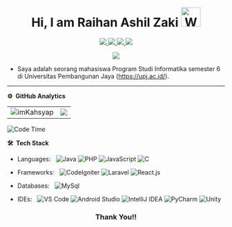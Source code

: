 <p align="center"> <h1 align="center"> Hi, I am Raihan Ashil Zaki <img src="https://raw.githubusercontent.com/nixin72/nixin72/master/wave.gif" 
         alt="Waving hand animated gif"
         height="45"
         width="45" /></h1> </p>
<p align="center">
<a href="https://www.linkedin.com/in/imkashyap/"><img src="https://img.shields.io/badge/LinkedIn-0077B5?style=for-the-badge&logo=linkedin&logoColor=white"/> </a>
<a href="https://twitter.com/KepengenMekdi/"><img src="https://img.shields.io/badge/Twitter-1DA1F2?style=for-the-badge&logo=twitter&logoColor=white"/> </a>
<a href="https://www.instagram.com/raihn.z/"><img src="https://img.shields.io/badge/Instagram-E4405F?style=for-the-badge&logo=instagram&logoColor=white"/> </a>
<a href="mailto:rhnashil@gmail.com"><img src="https://img.shields.io/badge/Gmail-D14836?style=for-the-badge&logo=gmail&logoColor=white"/> </a>
</p>

<p align="center"> <img src="https://komarev.com/ghpvc/?username=RaihanAZaki&label=Profile%20Visits&color=blue&style=plastic%22%20alt=%22RaihanAZaki" /> </p>

* Saya adalah seorang mahasiswa Program Studi Informatika semester 6 di Universitas Pembangunan Jaya (https://upj.ac.id/).

***
**⚙️ &nbsp;GitHub Analytics**
<table style="width:100%">
  <tr>
    <td> <img src="https://github-readme-stats-sigma-five.vercel.app/api?username=RaihanAZaki&show_icons=true&theme=dark&locale=en&hide_border=true" alt="imKahsyap" /></td>
    <td><img src="https://github-readme-stats-sigma-five.vercel.app/api/top-langs/?username=RaihanAZaki&theme=dark&hide_border=true&layout=compact"></td>
  </tr>
</table>

<!--START_SECTION:waka-->
![Code Time](http://img.shields.io/badge/Code%20Time-24%20hrs%2022%20mins-blue)
<!--
📊 **This Week I Spent My Time On** 

```text
⌚︎ Time Zone: Asia/Jakarta

💬 Programming Languages: 
No Activity Tracked This Week

🔥 Editors: 
No Activity Tracked This Week

💻 Operating System: 
No Activity Tracked This Week

```

 Last Updated on 20/03/2023 18:53:40 UTC
-->
 
<!--END_SECTION:waka-->


**🛠 &nbsp;Tech Stack**

- Languages: &nbsp;
  ![Java](https://img.shields.io/badge/-Java-333333?style=flat&logo=Java&logoColor=007ACC)
  ![PHP](https://img.shields.io/badge/-PHP-333333?style=flat&logo=PHP&logoColor=007ACC)
  ![JavaScript](https://img.shields.io/badge/-JavaScript-333333?style=flat&logo=javascript)
  ![C](https://img.shields.io/badge/-C-333333?style=flat&logo=C)

- Frameworks: &nbsp;
  ![CodeIgniter](https://img.shields.io/badge/-CodeIgniter-333333?style=flat&logo=codeigniter&logoColor=007ACC)
  ![Laravel](https://img.shields.io/badge/-Laravel-333333?style=flat&logo=Laravel&logoColor=B7C220)
  ![React.js](https://img.shields.io/badge/-React.js-333333?style=flat&logo=react)

- Databases:  &nbsp;
  ![MySql](https://img.shields.io/badge/-MySql-333333?style=flat&logo=mysql)

- IDEs: &nbsp;
  ![VS Code](https://img.shields.io/badge/-VS%20Code-333333?style=flat&logo=visual-studio-code&logoColor=007ACC)
  ![Android Studio](https://img.shields.io/badge/-Android%20Studio-333333?style=flat&logo=android-studio)
  ![IntelliJ IDEA](https://img.shields.io/badge/-IntelliJ%20IDEA-333333?style=flat&logo=intellij-idea&logoColor=f70486)
  ![PyCharm](https://img.shields.io/badge/-PyCharm%20IDEA-333333?style=flat&logo=pycharm&logoColor=BBD6B8)
  ![Unity](https://img.shields.io/badge/-Unity%20IDEA-333333?style=flat&logo=unity&logoColor=ECF2FF)


<div align="center">

### Thank You!!

</div>
